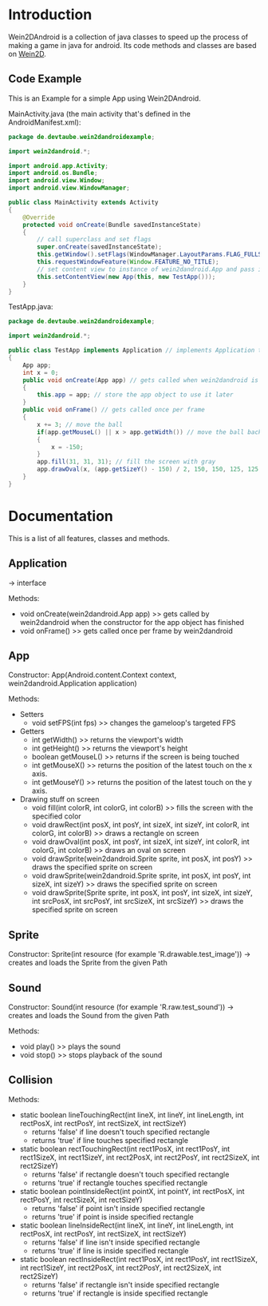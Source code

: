 # Introduction
Wein2DAndroid is a collection of java classes to speed up the process of making a game in java for android. Its code methods and classes are based on [Wein2D](https://www.github.com/devtaube/wein2d).

## Code Example
This is an Example for a simple App using Wein2DAndroid.

MainActivity.java (the main activity that's defined in the AndroidManifest.xml):
```java
package de.devtaube.wein2dandroidexample;

import wein2dandroid.*;

import android.app.Activity;
import android.os.Bundle;
import android.view.Window;
import android.view.WindowManager;

public class MainActivity extends Activity
{
    @Override
    protected void onCreate(Bundle savedInstanceState)
    {
        // call superclass and set flags
        super.onCreate(savedInstanceState);
        this.getWindow().setFlags(WindowManager.LayoutParams.FLAG_FULLSCREEN, WindowManager.LayoutParams.FLAG_FULLSCREEN);
        this.requestWindowFeature(Window.FEATURE_NO_TITLE);
        // set content view to instance of wein2dandroid.App and pass its constructor this as well as a new instance of the TestApp class (needs to implement Application)
        this.setContentView(new App(this, new TestApp()));
    }
}
```

TestApp.java:
```java
package de.devtaube.wein2dandroidexample;

import wein2dandroid.*;

public class TestApp implements Application // implements Application to be usable by wein2dandroid
{
    App app;
    int x = 0;
    public void onCreate(App app) // gets called when wein2dandroid is ready
    {
        this.app = app; // store the app object to use it later
    }
    public void onFrame() // gets called once per frame
    {
        x += 3; // move the ball
        if(app.getMouseL() || x > app.getWidth()) // move the ball back if we touch the screen or the ball flies offscreen
        {
            x = -150;
        }
        app.fill(31, 31, 31); // fill the screen with gray
        app.drawOval(x, (app.getSizeY() - 150) / 2, 150, 150, 125, 125, 255); // draw the ball
    }
}
```
# Documentation
This is a list of all features, classes and methods.

## Application
-> interface

Methods:
 - void onCreate(wein2dandroid.App app) >> gets called by wein2dandroid when the constructor for the app object has finished
 - void onFrame() >> gets called once per frame by wein2dandroid

## App
Constructor:
App(Android.content.Context context, wein2dandroid.Application application)

Methods:
- Setters
    - void setFPS(int fps) >> changes the gameloop's targeted FPS
- Getters
    - int getWidth() >> returns the viewport's width
    - int getHeight() >> returns the viewport's height
    - boolean getMouseL() >> returns if the screen is being touched
    - int getMouseX() >> returns the position of the latest touch on the x axis.
    - int getMouseY() >> returns the position of the latest touch on the y axis.
- Drawing stuff on screen
    - void fill(int colorR, int colorG, int colorB) >> fills the screen with the specified color
    - void drawRect(int posX, int posY, int sizeX, int sizeY, int colorR, int colorG, int colorB) >> draws a rectangle on screen
    - void drawOval(int posX, int posY, int sizeX, int sizeY, int colorR, int colorG, int colorB) >> draws an oval on screen
    - void drawSprite(wein2dandroid.Sprite sprite, int posX, int posY) >> draws the specified sprite on screen
    - void drawSprite(wein2dandroid.Sprite sprite, int posX, int posY, int sizeX, int sizeY) >> draws the specified sprite on screen
    - void drawSprite(Sprite sprite, int posX, int posY, int sizeX, int sizeY, int srcPosX, int srcPosY, int srcSizeX, int srcSizeY) >> draws the specified sprite on screen

## Sprite
Constructor:
Sprite(int resource (for example 'R.drawable.test_image'))
-> creates and loads the Sprite from the given Path

## Sound
Constructor:
Sound(int resource (for example 'R.raw.test_sound'))
-> creates and loads the Sound from the given Path

Methods:
 - void play() >> plays the sound
 - void stop() >> stops playback of the sound

## Collision
Methods:
 - static boolean lineTouchingRect(int lineX, int lineY, int lineLength, int rectPosX, int rectPosY, int rectSizeX, int rectSizeY)
     - returns 'false' if line doesn't touch specified rectangle
     - returns 'true' if line touches specified rectangle
 - static boolean rectTouchingRect(int rect1PosX, int rect1PosY, int rect1SizeX, int rect1SizeY, int rect2PosX, int rect2PosY, int rect2SizeX, int rect2SizeY)
     - returns 'false' if rectangle doesn't touch specified rectangle
     - returns 'true' if rectangle touches specified rectangle
 - static boolean pointInsideRect(int pointX, int pointY, int rectPosX, int rectPosY, int rectSizeX, int rectSizeY)
     - returns 'false' if point isn't inside specified rectangle
     - returns 'true' if point is inside specified rectangle
 - static boolean lineInsideRect(int lineX, int lineY, int lineLength, int rectPosX, int rectPosY, int rectSizeX, int rectSizeY)
     - returns 'false' if line isn't inside specified rectangle
     - returns 'true' if line is inside specified rectangle
 - static boolean rectInsideRect(int rect1PosX, int rect1PosY, int rect1SizeX, int rect1SizeY, int rect2PosX, int rect2PosY, int rect2SizeX, int rect2SizeY)
     - returns 'false' if rectangle isn't inside specified rectangle
     - returns 'true' if rectangle is inside specified rectangle
